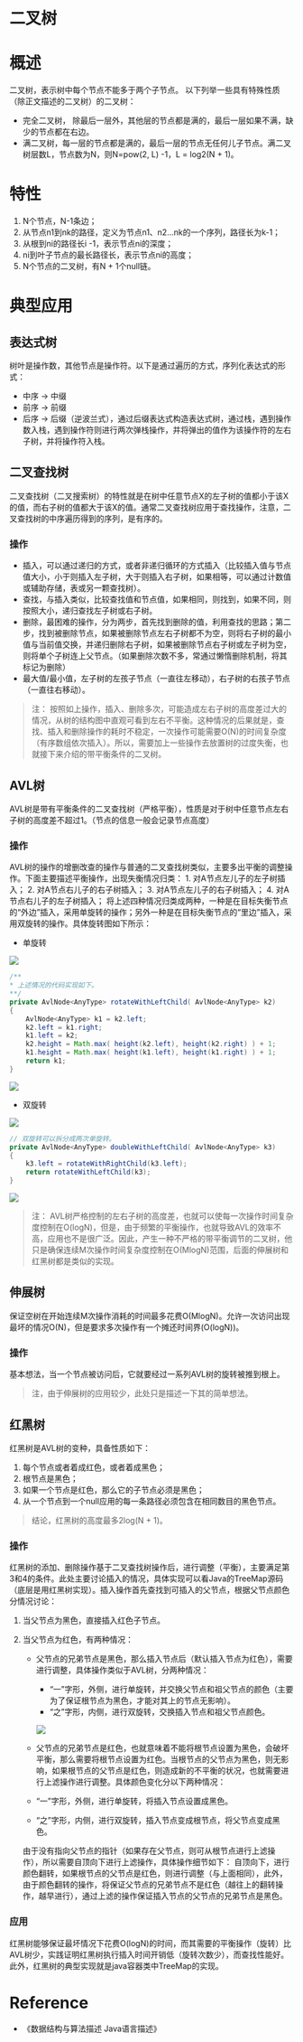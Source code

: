# 二叉树

# 概述
二叉树，表示树中每个节点不能多于两个子节点。 以下列举一些具有特殊性质（除正文描述的二叉树）的二叉树：
- 完全二叉树， 除最后一层外，其他层的节点都是满的，最后一层如果不满，缺少的节点都在右边。
- 满二叉树，每一层的节点都是满的，最后一层的节点无任何儿子节点。满二叉树层数L，节点数为N，则N=pow(2, L) -1，L = log2(N + 1)。

# 特性
1. N个节点，N-1条边；
2. 从节点n1到nk的路径，定义为节点n1、n2...nk的一个序列，路径长为k-1；
3. 从根到ni的路径长i -1，表示节点ni的深度；
4. ni到叶子节点的最长路径长，表示节点ni的高度；
5. N个节点的二叉树，有N + 1个null链。

# 典型应用
## 表达式树 
树叶是操作数，其他节点是操作符。以下是通过遍历的方式，序列化表达式的形式：
- 中序 -> 中缀
- 前序 -> 前缀
- 后序 -> 后缀（逆波兰式），通过后缀表达式构造表达式树，通过栈，遇到操作数入栈，遇到操作符则进行两次弹栈操作，并将弹出的值作为该操作符的左右子树，并将操作符入栈。

## 二叉查找树
二叉查找树（二叉搜索树）的特性就是在树中任意节点X的左子树的值都小于该X的值，而右子树的值都大于该X的值。通常二叉查找树应用于查找操作，注意，二叉查找树的中序遍历得到的序列，是有序的。

### 操作
- 插入，可以通过递归的方式，或者非递归循环的方式插入（比较插入值与节点值大小，小于则插入左子树，大于则插入右子树，如果相等，可以通过计数值或辅助存储，表或另一颗查找树）。
- 查找，与插入类似，比较查找值和节点值，如果相同，则找到，如果不同，则按照大小，递归查找左子树或右子树。
- 删除，最困难的操作，分为两步，首先找到删除的值，利用查找的思路；第二步，找到被删除节点，如果被删除节点左右子树都不为空，则将右子树的最小值与当前值交换，并递归删除右子树，如果被删除节点右子树或左子树为空，则将单个子树连上父节点。（如果删除次数不多，常通过懒惰删除机制，将其标记为删除）
- 最大值/最小值，左子树的左孩子节点（一直往左移动），右子树的右孩子节点（一直往右移动）。

> 注：
按照如上操作，插入、删除多次，可能造成左右子树的高度差过大的情况，从树的结构图中直观可看到左右不平衡。这种情况的后果就是，查找、插入和删除操作的耗时不稳定，一次操作可能需要O(N)的时间复杂度（有序数组依次插入）。所以，需要加上一些操作去放置树的过度失衡，也就接下来介绍的带平衡条件的二叉树。

## AVL树
AVL树是带有平衡条件的二叉查找树（严格平衡），性质是对于树中任意节点左右子树的高度差不超过1。（节点的信息一般会记录节点高度）

### 操作
AVL树的操作的增删改查的操作与普通的二叉查找树类似，主要多出平衡的调整操作。下面主要描述平衡操作，出现失衡情况归类：
    1. 对A节点左儿子的左子树插入；
    2. 对A节点右儿子的右子树插入；
    3. 对A节点左儿子的右子树插入；
    4. 对A节点右儿子的左子树插入；
将上述四种情况归类成两种，一种是在目标失衡节点的“外边”插入，采用单旋转的操作；另外一种是在目标失衡节点的“里边”插入，采用双旋转的操作。具体旋转图如下所示：

- 单旋转

![](/images/methods/datastructure/tree/tree_singlerotation_left.PNG)

```java
/**
* 上述情况的代码实现如下。
**/
private AvlNode<AnyType> rotateWithLeftChild( AvlNode<AnyType> k2)
{
    AvlNode<AnyType> k1 = k2.left;
    k2.left = k1.right;
    k1.left = k2;
    k2.height = Math.max( height(k2.left), height(k2.right) ) + 1;
    k1.height = Math.max( height(k1.left), height(k1.right) ) + 1;
    return k1;
}
```


![](/images/methods/datastructure/tree/tree_singlerotation_right.PNG)

- 双旋转

![](/images/methods/datastructure/tree/tree_doublerotation_left.PNG)

```java
// 双旋转可以拆分成两次单旋转。
private AvlNode<AnyType> doubleWithLeftChild( AvlNode<AnyType> k3)
{
    k3.left = rotateWithRightChild(k3.left);
    return rotateWithLeftChild(k3);
}
```


![](/images/methods/datastructure/tree/tree_doublerotation_right.PNG)



> 注：
> AVL树严格控制的左右子树的高度差，也就可以使每一次操作时间复杂度控制在O(logN)，但是，由于频繁的平衡操作，也就导致AVL的效率不高，应用也不是很广泛。因此，产生一种不严格的带平衡调节的二叉树，他只是确保连续M次操作时间复杂度控制在O(MlogN)范围，后面的伸展树和红黑树都是类似的实现。


## 伸展树
保证空树在开始连续M次操作消耗的时间最多花费O(MlogN)。允许一次访问出现最坏的情况O(N)，但是要求多次操作有一个摊还时间界(O(logN))。

### 操作
基本想法，当一个节点被访问后，它就要经过一系列AVL树的旋转被推到根上。

> 注，由于伸展树的应用较少，此处只是描述一下其的简单想法。



## 红黑树
红黑树是AVL树的变种，具备性质如下：
1. 每个节点或者着成红色，或者着成黑色；
2. 根节点是黑色；
3. 如果一个节点是红色，那么它的子节点必须是黑色；
4. 从一个节点到一个null应用的每一条路径必须包含在相同数目的黑色节点。

> 结论，红黑树的高度最多2log(N + 1)。


### 操作
红黑树的添加、删除操作基于二叉查找树操作后，进行调整（平衡），主要满足第3和4的条件。此处主要讨论插入的情况，具体实现可以看Java的TreeMap源码（底层是用红黑树实现）。插入操作首先查找到可插入的父节点，根据父节点颜色分情况讨论：
1. 当父节点为黑色，直接插入红色子节点。
2. 当父节点为红色，有两种情况：
    - 父节点的兄弟节点是黑色，那么插入节点后（默认插入节点为红色），需要进行调整，具体操作类似于AVL树，分两种情况：
        - “一”字形，外侧，进行单旋转，并交换父节点和祖父节点的颜色（主要为了保证根节点为黑色，才能对其上的节点无影响）。
        - “之”字形，内侧，进行双旋转，交换插入节点和祖父节点颜色。
        
        ![](/images/methods/datastructure/tree/tree_redblack_one.PNG)
    
    - 父节点的兄弟节点是红色，也就意味着不能将根节点设置为黑色，会破坏平衡，那么需要将根节点设置为红色。当根节点的父节点为黑色，则无影响，如果根节点的父节点是红色，则造成新的不平衡的状况，也就需要进行上滤操作进行调整。具体颜色变化分以下两种情况：
    - “一”字形，外侧，进行单旋转，将插入节点设置成黑色。
    - “之”字形，内侧，进行双旋转，插入节点变成根节点，将父节点变成黑色。
    
    由于没有指向父节点的指针（如果存在父节点，则可从根节点进行上滤操作），所以需要自顶向下进行上滤操作，具体操作细节如下：
    自顶向下，进行颜色翻转，如果根节点的父节点是红色，则进行调整（与上面相同），此外，由于颜色翻转的操作，将保证父节点的兄弟节点不是红色（越往上的翻转操作，越早进行），通过上滤的操作保证插入节点的父节点的兄弟节点是黑色。

### 应用
红黑树能够保证最坏情况下花费O(logN)的时间，而其需要的平衡操作（旋转）比AVL树少，实践证明红黑树执行插入时间开销低（旋转次数少），而查找性能好。此外，红黑树的典型实现就是java容器类中TreeMap的实现。




# Reference
- 《数据结构与算法描述 Java语言描述》



















